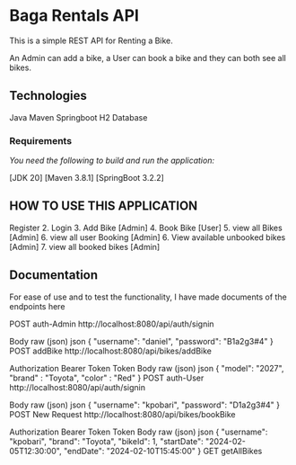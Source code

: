 # **Baga Rentals API**

This is a simple REST API for Renting a Bike.  

An Admin can add a bike, a User can book a bike and they can both see all bikes.

## **Technologies**

Java
Maven
Springboot
H2 Database


### Requirements

_You need the following to build and run the application:_

[JDK 20]
[Maven 3.8.1]
[SpringBoot 3.2.2]


## HOW TO USE THIS APPLICATION

Register 2. Login 3. Add Bike [Admin] 4. Book Bike [User] 5. view all Bikes [Admin] 6. view all user Booking [Admin] 
6. View available unbooked bikes [Admin] 7. view all booked bikes [Admin] 

## **Documentation**

For ease of use and to test the functionality, I have made documents of the endpoints here

POST
auth-Admin
http://localhost:8080/api/auth/signin
﻿

Body
raw (json)
json
{
    "username": "daniel",
    "password": "B1a2g3#4"
}
POST
addBike
http://localhost:8080/api/bikes/addBike
﻿

Authorization
Bearer Token
Token
<token>
Body
raw (json)
json
{
    "model": "2027",
    "brand" : "Toyota",
    "color" : "Red"
}
POST
auth-User
http://localhost:8080/api/auth/signin
﻿

Body
raw (json)
json
{
    "username": "kpobari",
    "password": "D1a2g3#4"
}
POST
New Request
http://localhost:8080/api/bikes/bookBike
﻿

Authorization
Bearer Token
Token
<token>
Body
raw (json)
json
{
  "username": "kpobari",
  "brand": "Toyota",
  "bikeId": 1,
  "startDate": "2024-02-05T12:30:00",
  "endDate": "2024-02-10T15:45:00"
}
GET
getAllBikes
